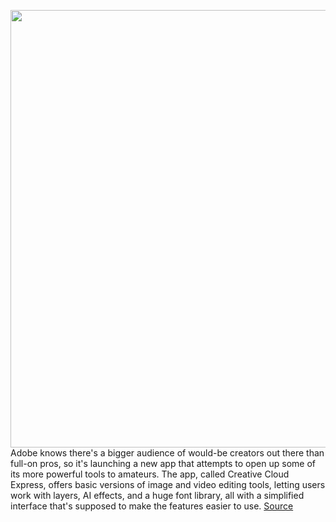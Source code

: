 <img src='https://cdn.vox-cdn.com/thumbor/24szwhtmG4k_AE1F4ZgXr4l1ppE=/0x0:1920x1080/1200x800/filters:focal(807x387:1113x693)/cdn.vox-cdn.com/uploads/chorus_image/image/70264922/CC_Express_Social.0.jpg' width='700px' /><br/>
Adobe knows there's a bigger audience of would-be creators out there than full-on pros, so it's launching a new app that attempts to open up some of its more powerful tools to amateurs. The app, called Creative Cloud Express, offers basic versions of image and video editing tools, letting users work with layers, AI effects, and a huge font library, all with a simplified interface that's supposed to make the features easier to use.
<a href='https://www.theverge.com/2021/12/13/22828544/adobe-creative-cloud-express-app-announced-launch'> Source <a/>